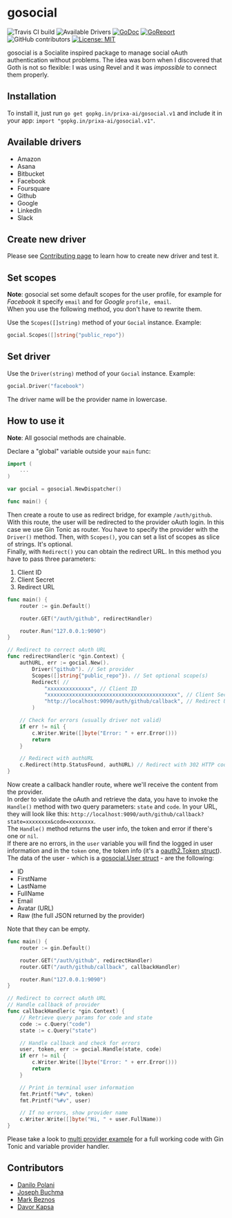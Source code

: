 # gosocial
![Travis CI build](https://api.travis-ci.org/prixa-ai/gosocial.svg?branch=master)
![Available Drivers](https://img.shields.io/badge/Drivers-5+-orange.svg)
[![GoDoc](https://godoc.org/github.com/prixa-ai/gosocial?status.svg)](https://godoc.org/github.com/prixa-ai/gosocial)
[![GoReport](https://goreportcard.com/badge/github.com/prixa-ai/gosocial)](https://goreportcard.com/report/github.com/prixa-ai/gosocial)
![GitHub contributors](https://img.shields.io/github/contributors/prixa-ai/gosocial.svg)
[![License: MIT](https://img.shields.io/badge/License-MIT-blue.svg)](https://opensource.org/licenses/MIT)

gosocial is a Socialite inspired package to manage social oAuth authentication without problems.
The idea was born when I discovered that Goth is not so flexible: I was using Revel and it was *impossible* to connect them properly.

## Installation

To install it, just run `go get gopkg.in/prixa-ai/gosocial.v1` and include it in your app: `import "gopkg.in/prixa-ai/gosocial.v1"`.

## Available drivers

- Amazon
- Asana
- Bitbucket
- Facebook
- Foursquare
- Github
- Google
- LinkedIn
- Slack

## Create new driver

Please see [Contributing page](https://github.com/prixa-ai/gosocial/blob/master/CONTRIBUTING.md) to learn how to create new driver and test it.

## Set scopes

**Note**: gosocial set some default scopes for the user profile, for example for *Facebook* it specify `email` and for *Google* `profile, email`.  
When you use the following method, you don't have to rewrite them. 

Use the `Scopes([]string)` method of your `Gocial` instance. Example:

```go
gocial.Scopes([]string{"public_repo"})
```

## Set driver

Use the `Driver(string)` method of your `Gocial` instance. Example:

```go
gocial.Driver("facebook")
```

The driver name will be the provider name in lowercase.

## How to use it

**Note**: All gosocial methods are chainable.

Declare a "global" variable outside your `main` func:

```go
import (
	...
)

var gocial = gosocial.NewDispatcher()

func main() {
```

Then create a route to use as redirect bridge, for example `/auth/github`. With this route, the user will be redirected to the provider oAuth login. In this case we use Gin Tonic as router. You have to specify the provider with the `Driver()` method.
Then, with `Scopes()`, you can set a list of scopes as slice of strings. It's optional.  
Finally, with `Redirect()` you can obtain the redirect URL. In this method you have to pass three parameters:

1. Client ID
1. Client Secret
1. Redirect URL

```go
func main() {
	router := gin.Default()

	router.GET("/auth/github", redirectHandler)

	router.Run("127.0.0.1:9090")
}

// Redirect to correct oAuth URL
func redirectHandler(c *gin.Context) {
	authURL, err := gocial.New().
		Driver("github"). // Set provider
		Scopes([]string{"public_repo"}). // Set optional scope(s)
		Redirect( // 
			"xxxxxxxxxxxxxx", // Client ID
			"xxxxxxxxxxxxxxxxxxxxxxxxxxxxxxxxxxxxxxxxxx", // Client Secret
			"http://localhost:9090/auth/github/callback", // Redirect URL
		)

	// Check for errors (usually driver not valid)
	if err != nil {
		c.Writer.Write([]byte("Error: " + err.Error()))
		return
	}

	// Redirect with authURL
	c.Redirect(http.StatusFound, authURL) // Redirect with 302 HTTP code
}
```

Now create a callback handler route, where we'll receive the content from the provider.  
In order to validate the oAuth and retrieve the data, you have to invoke the `Handle()` method with two query parameters: `state` and `code`. In your URL, they will look like this: `http://localhost:9090/auth/github/callback?state=xxxxxxxx&code=xxxxxxxx`.  
The `Handle()` method returns the user info, the token and error if there's one or `nil`.  
If there are no errors, in the `user` variable you will find the logged in user information and in the `token` one, the token info (it's a [oauth2.Token struct](https://godoc.org/golang.org/x/oauth2#Token)). The data of the user - which is a [gosocial.User struct](https://github.com/prixa-ai/gosocial/blob/master/structs/user.go) - are the following:

- ID
- FirstName
- LastName
- FullName
- Email
- Avatar (URL)
- Raw (the full JSON returned by the provider)

Note that they can be empty.

```go
func main() {
	router := gin.Default()

	router.GET("/auth/github", redirectHandler)
	router.GET("/auth/github/callback", callbackHandler)

	router.Run("127.0.0.1:9090")
}

// Redirect to correct oAuth URL
// Handle callback of provider
func callbackHandler(c *gin.Context) {
	// Retrieve query params for code and state
	code := c.Query("code")
	state := c.Query("state")

	// Handle callback and check for errors
	user, token, err := gocial.Handle(state, code)
	if err != nil {
		c.Writer.Write([]byte("Error: " + err.Error()))
		return
	}

	// Print in terminal user information
	fmt.Printf("%#v", token)
	fmt.Printf("%#v", user)

	// If no errors, show provider name
	c.Writer.Write([]byte("Hi, " + user.FullName))
}
```

Please take a look to [multi provider example](https://github.com/prixa-ai/gosocial/wiki/Multi-provider-example) for a full working code with Gin Tonic and variable provider handler.

## Contributors

- [Danilo Polani](https://github.com/prixa-ai)
- [Joseph Buchma](https://github.com/josephbuchma)
- [Mark Beznos](https://github.com/vibbix)
- [Davor Kapsa](https://github.com/dvrkps)
